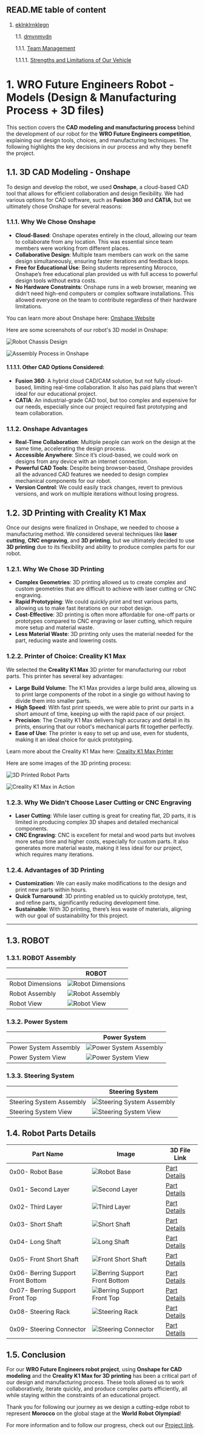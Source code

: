 ## READ.ME table of content

1. [eklnklrnklegn](#project-overview)

   1.1. [dmvnmvdn](#competition-context)
   
   1.1.1. [Team Management](#team-management)

   1.1.1.1. [Strengths and Limitations of Our Vehicle](strengths-and-limitations-of-our-vehicle)



# 1. WRO Future Engineers Robot - Models (Design & Manufacturing Process + 3D files)

This section covers the **CAD modeling and manufacturing process** behind the development of our robot for the **WRO Future Engineers competition**, explaining our design tools, choices, and manufacturing techniques. The following highlights the key decisions in our process and why they benefit the project.

## 1.1. 3D CAD Modeling - Onshape

To design and develop the robot, we used **Onshape**, a cloud-based CAD tool that allows for efficient collaboration and design flexibility. We had various options for CAD software, such as **Fusion 360** and **CATIA**, but we ultimately chose Onshape for several reasons:

### 1.1.1. Why We Chose Onshape

- **Cloud-Based**: Onshape operates entirely in the cloud, allowing our team to collaborate from any location. This was essential since team members were working from different places.
- **Collaborative Design**: Multiple team members can work on the same design simultaneously, ensuring faster iterations and feedback loops.
- **Free for Educational Use**: Being students representing Morocco, Onshape’s free educational plan provided us with full access to powerful design tools without extra costs.
- **No Hardware Constraints**: Onshape runs in a web browser, meaning we didn’t need high-end computers or complex software installations. This allowed everyone on the team to contribute regardless of their hardware limitations.

You can learn more about Onshape here: [Onshape Website](https://www.onshape.com/)

Here are some screenshots of our robot's 3D model in Onshape:

![Robot Chassis Design](link-to-your-image-1)

![Assembly Process in Onshape](link-to-your-image-2)

#### 1.1.1.1. Other CAD Options Considered:
- **Fusion 360**: A hybrid cloud CAD/CAM solution, but not fully cloud-based, limiting real-time collaboration. It also has paid plans that weren't ideal for our educational project.
- **CATIA**: An industrial-grade CAD tool, but too complex and expensive for our needs, especially since our project required fast prototyping and team collaboration.

### 1.1.2. Onshape Advantages
- **Real-Time Collaboration**: Multiple people can work on the design at the same time, accelerating the design process.
- **Accessible Anywhere**: Since it’s cloud-based, we could work on designs from any device with an internet connection.
- **Powerful CAD Tools**: Despite being browser-based, Onshape provides all the advanced CAD features we needed to design complex mechanical components for our robot.
- **Version Control**: We could easily track changes, revert to previous versions, and work on multiple iterations without losing progress.

## 1.2. 3D Printing with Creality K1 Max

Once our designs were finalized in Onshape, we needed to choose a manufacturing method. We considered several techniques like **laser cutting**, **CNC engraving**, and **3D printing**, but we ultimately decided to use **3D printing** due to its flexibility and ability to produce complex parts for our robot.

### 1.2.1. Why We Chose 3D Printing
- **Complex Geometries**: 3D printing allowed us to create complex and custom geometries that are difficult to achieve with laser cutting or CNC engraving.
- **Rapid Prototyping**: We could quickly print and test various parts, allowing us to make fast iterations on our robot design.
- **Cost-Effective**: 3D printing is often more affordable for one-off parts or prototypes compared to CNC engraving or laser cutting, which require more setup and material waste.
- **Less Material Waste**: 3D printing only uses the material needed for the part, reducing waste and lowering costs.

### 1.2.2. Printer of Choice: Creality K1 Max

We selected the **Creality K1 Max** 3D printer for manufacturing our robot parts. This printer has several key advantages:

- **Large Build Volume**: The K1 Max provides a large build area, allowing us to print large components of the robot in a single go without having to divide them into smaller parts.
- **High Speed**: With fast print speeds, we were able to print our parts in a short amount of time, keeping up with the rapid pace of our project.
- **Precision**: The Creality K1 Max delivers high accuracy and detail in its prints, ensuring that our robot's mechanical parts fit together perfectly.
- **Ease of Use**: The printer is easy to set up and use, even for students, making it an ideal choice for quick prototyping.

Learn more about the Creality K1 Max here: [Creality K1 Max Printer](https://www.creality.com/products/k1-max-3d-printer)

Here are some images of the 3D printing process:

![3D Printed Robot Parts](link-to-your-image-3)

![Creality K1 Max in Action](link-to-your-image-4)

### 1.2.3. Why We Didn't Choose Laser Cutting or CNC Engraving

- **Laser Cutting**: While laser cutting is great for creating flat, 2D parts, it is limited in producing complex 3D shapes and detailed mechanical components.
- **CNC Engraving**: CNC is excellent for metal and wood parts but involves more setup time and higher costs, especially for custom parts. It also generates more material waste, making it less ideal for our project, which requires many iterations.

### 1.2.4. Advantages of 3D Printing
- **Customization**: We can easily make modifications to the design and print new parts within hours.
- **Quick Turnaround**: 3D printing enabled us to quickly prototype, test, and refine parts, significantly reducing development time.
- **Sustainable**: With 3D printing, there’s less waste of materials, aligning with our goal of sustainability for this project.

---

## 1.3. ROBOT
### 1.3.1. ROBOT Assembly

|                   | ROBOT                                                         |
|-------------------|---------------------------------------------------------------|
| Robot Dimensions   | ![Robot Dimensions](https://github.com/DexterTaha/WRO-FE-2024-Mindcraft-International/blob/main/Models/Drawing%20Dimensions%20Robot.png) |
| Robot Assembly     | ![Robot Assembly](https://github.com/DexterTaha/WRO-FE-2024-Mindcraft-International/blob/main/Models/Drawing%20Parts%20Robot.png) |
| Robot View         | ![Robot View](https://github.com/DexterTaha/WRO-FE-2024-Mindcraft-International/blob/main/Models/Drawing%20Views%20Robot.png) |

### 1.3.2. Power System

|                   | Power System                                                 |
|-------------------|-------------------------------------------------------------|
| Power System Assembly | ![Power System Assembly](https://github.com/DexterTaha/WRO-FE-2024-Mindcraft-International/blob/main/Models/Drawing%20Assembly%20Power%20Animation.png) |
| Power System View     | ![Power System View](https://github.com/DexterTaha/WRO-FE-2024-Mindcraft-International/blob/main/Models/Drawing%20Assembly%20Power.png) |

### 1.3.3. Steering System

|                   | Steering System                                             |
|-------------------|-----------------------------------------------------------|
| Steering System Assembly | ![Steering System Assembly](https://github.com/DexterTaha/WRO-FE-2024-Mindcraft-International/blob/main/Models/Drawing%20Assembly%20Steering%20Animation.png) |
| Steering System View     | ![Steering System View](https://github.com/DexterTaha/WRO-FE-2024-Mindcraft-International/blob/main/Models/Drawing%20Assembly%20Steering.png) |

## 1.4. Robot Parts Details

| Part Name                           | Image                     | 3D File Link                        |
|-------------------------------------|---------------------------|-------------------------------------|
| 0x00- Robot Base                    | ![Robot Base](https://github.com/DexterTaha/WRO-FE-2024-Mindcraft-International/blob/main/images/Images%20Isometric/0x00-Isometric%20Robot%20Base.png) | [Part Details](https://github.com/DexterTaha/WRO-FE-2024-Mindcraft-International/tree/main/Models/%20Parts/0x00-Robot%20Base) |
| 0x01- Second Layer                  | ![Second Layer](https://github.com/DexterTaha/WRO-FE-2024-Mindcraft-International/blob/main/images/Images%20Isometric/0x01-Isometric%20Second%20Layer.png) | [Part Details](https://github.com/DexterTaha/WRO-FE-2024-Mindcraft-International/tree/main/Models/%20Parts/0x01-Second%20Layer) |
| 0x02- Third Layer                   | ![Third Layer](https://github.com/DexterTaha/WRO-FE-2024-Mindcraft-International/blob/main/images/Images%20Isometric/0x02-Isometric%20Third%20Layer.png) | [Part Details](https://github.com/DexterTaha/WRO-FE-2024-Mindcraft-International/tree/main/Models/%20Parts/0x02-Third%20Layer) |
| 0x03- Short Shaft                   | ![Short Shaft](https://github.com/DexterTaha/WRO-FE-2024-Mindcraft-International/blob/main/images/Images%20Isometric/0x03-Isometric%20Short%20Shaft.png) | [Part Details](https://github.com/DexterTaha/WRO-FE-2024-Mindcraft-International/tree/main/Models/%20Parts/0x03-Short%20Shaft) |
| 0x04- Long Shaft                    | ![Long Shaft](https://github.com/DexterTaha/WRO-FE-2024-Mindcraft-International/blob/main/images/Images%20Isometric/0x04-Isometric%20Long%20Short%20Shaft.png) | [Part Details](https://github.com/DexterTaha/WRO-FE-2024-Mindcraft-International/tree/main/Models/%20Parts/0x04-Long%20Shaft) |
| 0x05- Front Short Shaft             | ![Front Short Shaft](https://github.com/DexterTaha/WRO-FE-2024-Mindcraft-International/blob/main/images/Images%20Isometric/0x05-Isometric%20Front%20Short%20Shaft.png) | [Part Details](https://github.com/DexterTaha/WRO-FE-2024-Mindcraft-International/tree/main/Models/%20Parts/0x05-Front%20Short%20Shaft) |
| 0x06- Berring Support Front Bottom   | ![Berring Support Front Bottom](https://github.com/DexterTaha/WRO-FE-2024-Mindcraft-International/blob/main/images/Images%20Isometric/0x06-Isometric%20Axle%20Clamp.png) | [Part Details](https://github.com/DexterTaha/WRO-FE-2024-Mindcraft-International/tree/main/Models/%20Parts/0x06-Berring%20Support%20Front%20Bottom) |
| 0x07- Berring Support Front Top      | ![Berring Support Front Top](https://github.com/DexterTaha/WRO-FE-2024-Mindcraft-International/blob/main/images/Images%20Isometric/0x07-Isometric%20Berring%20Support%20Front%20Bottom.png) | [Part Details](https://github.com/DexterTaha/WRO-FE-2024-Mindcraft-International/tree/main/Models/%20Parts/0x07-Berring%20Support%20Front%20Top) |
| 0x08- Steering Rack                  | ![Steering Rack](https://github.com/DexterTaha/WRO-FE-2024-Mindcraft-International/blob/main/images/Images%20Isometric/0x08-Isometric%20Steering%20Rack.png) | [Part Details](https://github.com/DexterTaha/WRO-FE-2024-Mindcraft-International/tree/main/Models/%20Parts/0x08-Steering%20Rack) |
| 0x09- Steering Connector             | ![Steering Connector](https://github.com/DexterTaha/WRO-FE-2024-Mindcraft-International/blob/main/images/Images%20Isometric/0x09-Isometric%20Steering%20Conector.png) | [Part Details](https://github.com/DexterTaha/WRO-FE-2024-Mindcraft-International/tree/main/Models/%20Parts/0x09-Steering%20Conector) |

## 1.5. Conclusion

For our **WRO Future Engineers robot project**, using **Onshape for CAD modeling** and the **Creality K1 Max for 3D printing** has been a critical part of our design and manufacturing process. These tools allowed us to work collaboratively, iterate quickly, and produce complex parts efficiently, all while staying within the constraints of an educational project.

Thank you for following our journey as we design a cutting-edge robot to represent **Morocco** on the global stage at the **World Robot Olympiad**!

For more information and to follow our progress, check out our [Project link](https://github.com/DexterTaha/WRO-FE-2024-Mindcraft-International).
